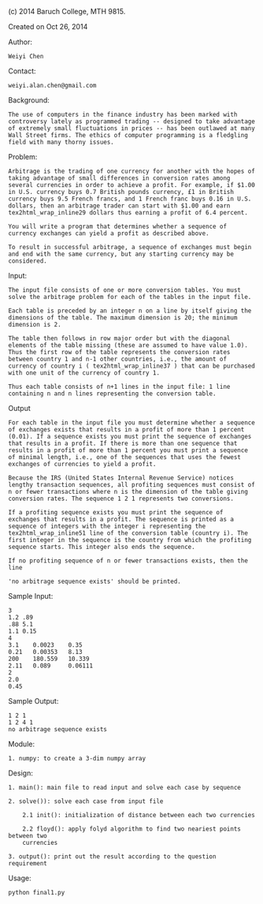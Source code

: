 (c) 2014 Baruch College, MTH 9815.

Created on Oct 26, 2014

Author:

	Weiyi Chen

Contact: 

	weiyi.alan.chen@gmail.com

Background:

	The use of computers in the finance industry has been marked with controversy lately as programmed trading -- designed to take advantage of extremely small fluctuations in prices -- has been outlawed at many Wall Street firms. The ethics of computer programming is a fledgling field with many thorny issues.

Problem:

	Arbitrage is the trading of one currency for another with the hopes of taking advantage of small differences in conversion rates among several currencies in order to achieve a profit. For example, if $1.00 in U.S. currency buys 0.7 British pounds currency, £1 in British currency buys 9.5 French francs, and 1 French franc buys 0.16 in U.S. dollars, then an arbitrage trader can start with $1.00 and earn tex2html_wrap_inline29 dollars thus earning a profit of 6.4 percent.

	You will write a program that determines whether a sequence of currency exchanges can yield a profit as described above.

	To result in successful arbitrage, a sequence of exchanges must begin and end with the same currency, but any starting currency may be considered.

Input:

	The input file consists of one or more conversion tables. You must solve the arbitrage problem for each of the tables in the input file.

	Each table is preceded by an integer n on a line by itself giving the dimensions of the table. The maximum dimension is 20; the minimum dimension is 2.

	The table then follows in row major order but with the diagonal elements of the table missing (these are assumed to have value 1.0). Thus the first row of the table represents the conversion rates between country 1 and n-1 other countries, i.e., the amount of currency of country i ( tex2html_wrap_inline37 ) that can be purchased with one unit of the currency of country 1.

	Thus each table consists of n+1 lines in the input file: 1 line containing n and n lines representing the conversion table.

Output 

	For each table in the input file you must determine whether a sequence of exchanges exists that results in a profit of more than 1 percent (0.01). If a sequence exists you must print the sequence of exchanges that results in a profit. If there is more than one sequence that results in a profit of more than 1 percent you must print a sequence of minimal length, i.e., one of the sequences that uses the fewest exchanges of currencies to yield a profit.

	Because the IRS (United States Internal Revenue Service) notices lengthy transaction sequences, all profiting sequences must consist of n or fewer transactions where n is the dimension of the table giving conversion rates. The sequence 1 2 1 represents two conversions.

	If a profiting sequence exists you must print the sequence of exchanges that results in a profit. The sequence is printed as a sequence of integers with the integer i representing the  tex2html_wrap_inline51 line of the conversion table (country i). The first integer in the sequence is the country from which the profiting sequence starts. This integer also ends the sequence.

	If no profiting sequence of n or fewer transactions exists, then the line

	'no arbitrage sequence exists' should be printed.

Sample Input:

	3
	1.2 .89
	.88 5.1
	1.1 0.15
	4
	3.1    0.0023    0.35
	0.21   0.00353   8.13 
	200    180.559   10.339
	2.11   0.089     0.06111
	2
	2.0
	0.45

Sample Output:

	1 2 1
	1 2 4 1
	no arbitrage sequence exists

Module:

	1. numpy: to create a 3-dim numpy array

Design:

	1. main(): main file to read input and solve each case by sequence

	2. solve()): solve each case from input file

		2.1 init(): initialization of distance between each two currencies

		2.2 floyd(): apply folyd algorithm to find two neariest points between two 
		currencies

	3. output(): print out the result according to the question requirement

Usage:

	python final1.py
